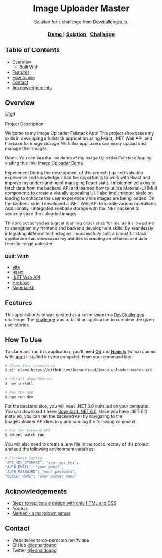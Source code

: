 <!-- Please update value in the {}  -->

<h1 align="center">Image Uploader Master</h1>

<div align="center">
   Solution for a challenge from  <a href="http://devchallenges.io" target="_blank">Devchallenges.io</a>.
</div>

<div align="center">
  <h3>
    <a href="https://image-uploader-page.netlify.app">
      Demo
    </a>
    <span> | </span>
    <a href="https://github.com/leonardoapd/image-uploader-master/">
      Solution
    </a>
    <span> | </span>
    <a href="https://devchallenges.io/challenges/O2iGT9yBd6xZBrOcVirx">
      Challenge
    </a>
  </h3>
</div>

<!-- TABLE OF CONTENTS -->

## Table of Contents

- [Overview](#overview)
  - [Built With](#built-with)
- [Features](#features)
- [How to use](#how-to-use)
- [Contact](#contact)
- [Acknowledgements](#acknowledgements)

<!-- OVERVIEW -->

## Overview

![gif](./image-uploader.gif)

Project Description:

Welcome to my Image Uploader Fullstack App! This project showcases my skills in developing a fullstack application using React, .NET Web API, and Firebase for image storage. With this app, users can easily upload and manage their images.

Demo: You can see the live demo of my Image Uploader Fullstack App by visiting this link: [Image Uploader Demo](https://image-uploader-page.netlify.app/)

Experience: During the development of this project, I gained valuable experience and knowledge. I had the opportunity to work with React and improve my understanding of managing React state. I implemented axios to fetch data from the backend API and learned how to utilize Material-UI (Mui) components to create a visually appealing UI. I also implemented skeleton loading to enhance the user experience while images are being loaded. On the backend side, I developed a .NET Web API to handle various operations. Additionally, I integrated Firebase storage with the .NET backend to securely store the uploaded images.

This project served as a great learning experience for me, as it allowed me to strengthen my frontend and backend development skills. By seamlessly integrating different technologies, I successfully built a robust fullstack application that showcases my abilities in creating an efficient and user-friendly image uploader.

### Built With

<!-- This section should list any major frameworks that you built your project using. Here are a few examples.-->

- [Vite](https://vitejs.dev/)
- [React](https://reactjs.org/)
- [.NET Web API](https://dotnet.microsoft.com/apps/aspnet/apis)
- [Firebase](https://firebase.google.com/)
- [Material-UI](https://material-ui.com/)

## Features

<!-- List the features of your application or follow the template. Don't share the figma file here :) -->

This application/site was created as a submission to a [DevChallenges](https://devchallenges.io/challenges) challenge. The [challenge](https://devchallenges.io/challenges/O2iGT9yBd6xZBrOcVirx) was to build an application to complete the given user stories.

## How To Use

<!-- Example: -->

To clone and run this application, you'll need [Git](https://git-scm.com) and [Node.js](https://nodejs.org/en/download/) (which comes with [npm](http://npmjs.com)) installed on your computer. From your command line:

```bash
# Clone this repository
$ git clone https://github.com/leonardoapd/image-uploader-master.git

# Install dependencies
$ npm install

# Run the app
$ npm run dev
```

For the backend side, you will need .NET 6.0 installed on your computer. You can download it here: [Download .NET 6.0](https://dotnet.microsoft.com/download/dotnet/6.0). Once you have .NET 6.0 installed, you can run the backend API by navigating to the ImageUploader.API directory and running the following command:

```bash
# Run the backend API
$ dotnet watch run
```

You will also need to create a .env file in the root directory of the project and add the following environment variables:

```bash
# Firebase Config
"API_KEY_STORAGE": "your_api_key",
"AUTH_EMAIL": "your_email",
"AUTH_PASSWORD": "your_password",
"BUCKET_NAME": "your_bucket_name"
```



## Acknowledgements

<!-- This section should list any articles or add-ons/plugins that helps you to complete the project. This is optional but it will help you in the future. For example -->

- [Steps to replicate a design with only HTML and CSS](https://devchallenges-blogs.web.app/how-to-replicate-design/)
- [Node.js](https://nodejs.org/)
- [Marked - a markdown parser](https://github.com/chjj/marked)

## Contact

- Website [leonardo-perdomo.netlify.app](https://leonardo-perdomo.netlify.app)
- GitHub [@leonardoapd](https://github.com/leonardoapd)
- Twitter [@leonardoapd](https://twitter.com/leonardoapd)
